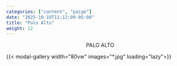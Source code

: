 ```yaml
---
categories: ["content", "paige"]
date: "2025-10-19T11:12:09-05:00"
title: "Palo Alto"
weight: 12
---
```


<div style="max-width: 90vw; margin-left: auto; margin-right: auto; text-align: center;">
<p>PALO ALTO</p>
</div>

<div style="display: flex; flex-wrap: wrap; gap: 1rem; justify-content: flex-start;">
    {{< modal-gallery width="80vw" images="*.jpg" loading="lazy">}}
</div>
